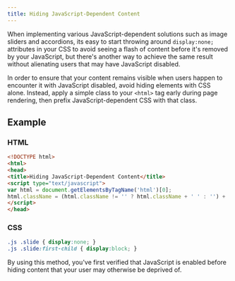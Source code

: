 ```yaml
---
title: Hiding JavaScript-Dependent Content
---
```


When implementing various JavaScript-dependent solutions such as image sliders and accordions, its easy to start throwing around `display:none;` attributes in your CSS to avoid seeing a flash of content before it's removed by your JavaScript, but there's another way to achieve the same result without alienating users that may have JavaScript disabled.

In order to ensure that your content remains visible when users happen to encounter it with JavaScript disabled, avoid hiding elements with CSS alone. Instead, apply a simple class to your `<html>` tag early during page rendering, then prefix JavaScript-dependent CSS with that class.

## Example

### HTML
``` html
<!DOCTYPE html>
<html>
<head>
<title>Hiding JavaScript-Dependent Content</title>
<script type="text/javascript">
var html = document.getElementsByTagName('html')[0];
html.className = (html.className != '' ? html.className + ' ' : '') + 'js';
</script>
</head>
```

### CSS
``` css
.js .slide { display:none; }
.js .slide:first-child { display:block; }
```

By using this method, you've first verified that JavaScript is enabled before hiding content that your user may otherwise be deprived of.